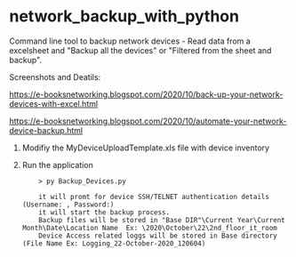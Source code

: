 # network_backup_with_python

Command line tool to backup network devices - Read data from a excelsheet and "Backup all the devices" or "Filtered from the sheet and backup".

Screenshots and Deatils: 

https://e-booksnetworking.blogspot.com/2020/10/back-up-your-network-devices-with-excel.html
                         
https://e-booksnetworking.blogspot.com/2020/10/automate-your-network-device-backup.html

1. Modifiy the MyDeviceUploadTemplate.xls file with device inventory

2. Run the application 

           > py Backup_Devices.py
           
           it will promt for device SSH/TELNET authentication details (Username: , Password:)
           it will start the backup process. 
           Backup files will be stored in "Base DIR"\Current Year\Current Month\Date\Location Name  Ex: \2020\October\22\2nd_floor_it_room
           Device Access related loggs will be stored in Base directory (File Name Ex: Logging_22-October-2020_120604)



          
 
      
